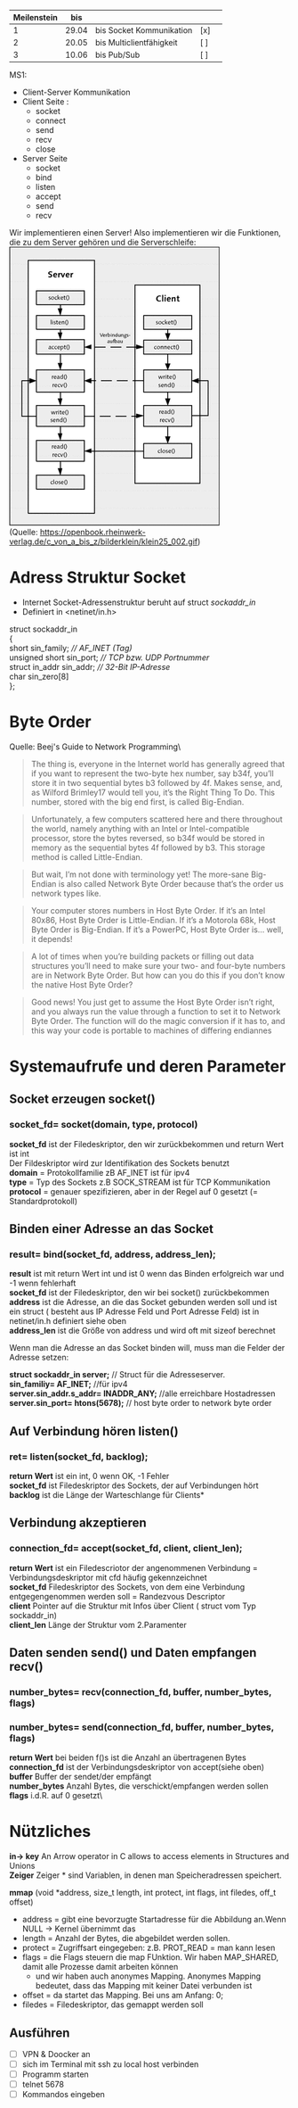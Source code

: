 | Meilenstein | bis   |                          |     |   |
|-------------|-------|--------------------------|-----|---|
| 1           | 29.04 | bis Socket Kommunikation | [x] |   |
| 2           | 20.05 | bis Multiclientfähigkeit | [ ] |   |
| 3           | 10.06 | bis Pub/Sub              | [ ] |   |

MS1:

- Client-Server Kommunikation
- Client Seite :
  - socket
  - connect
  - send
  - recv
  - close
- Server Seite
  - socket
  - bind
  - listen
  - accept
  - send
  - recv

Wir implementieren einen Server! Also implementieren wir die Funktionen,
die zu dem Server gehören und die Serverschleife:
![img.png](img.png)\
(Quelle: https://openbook.rheinwerk-verlag.de/c_von_a_bis_z/bilderklein/klein25_002.gif)


# Adress Struktur Socket
- Internet Socket-Adressenstruktur beruht auf struct *sockaddr_in*
- Definiert in <netinet/in.h>

struct sockaddr_in\
{\
short sin_family;        *// AF_INET (Tag)*\
unsigned short sin_port; *// TCP bzw. UDP Portnummer*\
struct in_addr sin_addr; *// 32-Bit IP-Adresse*\
char sin_zero[8]\
};

# Byte Order
Quelle: Beej's Guide to Network Programming\
>The thing is, everyone in the Internet world has generally agreed that if you want to represent the two-byte hex number, say b34f, you’ll store it in two sequential bytes b3 followed by 4f. Makes sense, and, as Wilford Brimley17 would tell you, it’s the Right Thing To Do. This number, stored with the big end first, is called Big-Endian.

>Unfortunately, a few computers scattered here and there throughout the world, namely anything with an Intel or Intel-compatible processor, store the bytes reversed, so b34f would be stored in memory as the sequential bytes 4f followed by b3. This storage method is called Little-Endian.

>But wait, I’m not done with terminology yet! The more-sane Big-Endian is also called Network Byte Order because that’s the order us network types like.

>Your computer stores numbers in Host Byte Order. If it’s an Intel 80x86, Host Byte Order is Little-Endian. If it’s a Motorola 68k, Host Byte Order is Big-Endian. If it’s a PowerPC, Host Byte Order is… well, it depends!

>A lot of times when you’re building packets or filling out data structures you’ll need to make sure your two- and four-byte numbers are in Network Byte Order. But how can you do this if you don’t know the native Host Byte Order?

>Good news! You just get to assume the Host Byte Order isn’t right, and you always run the value through a function to set it to Network Byte Order. The function will do the magic conversion if it has to, and this way your code is portable to machines of differing endiannes



# Systemaufrufe und deren Parameter
## Socket erzeugen socket()

### **socket_fd= socket(domain, type, protocol)**
**socket_fd** ist der Filedeskriptor, den wir zurückbekommen und return Wert ist int\
Der Fildeskriptor wird zur Identifikation des Sockets benutzt\
**domain** = Protokollfamilie zB AF_INET ist für ipv4\
**type** = Typ des Sockets z.B SOCK_STREAM ist für TCP Kommunikation \
**protocol** = genauer spezifizieren, aber in der Regel auf 0 gesetzt (= Standardprotokoll)

## Binden einer Adresse an das Socket

### **result= bind(socket_fd, address, address_len);**

**result** ist mit return Wert int und ist 0 wenn das Binden erfolgreich war und -1 wenn fehlerhaft \
**socket_fd** ist der Filedeskriptor, den wir bei socket() zurückbekommen\
**address** ist die Adresse, an die das Socket gebunden werden soll und ist ein struct ( besteht aus IP Adresse Feld und Port Adresse Feld) ist in netinet/in.h definiert siehe oben\
**address_len** ist die Größe von address und wird oft mit sizeof berechnet

Wenn man die Adresse an das Socket binden will, muss man die Felder der Adresse setzen:

**struct  sockaddr_in server;** // Struct für die Adresseserver.\
**sin_familiy= AF_INET;** //für ipv4\
**server.sin_addr.s_addr= INADDR_ANY;** //alle erreichbare Hostadressen\
**server.sin_port= htons(5678);** // host byte order to network byte order



## Auf Verbindung hören listen()

### **ret= listen(socket_fd, backlog);**
**return Wert** ist ein int, 0 wenn OK, -1 Fehler\
**socket_fd** ist Filedeskriptor des Sockets, der auf Verbindungen hört\
**backlog** ist die Länge der Warteschlange für Clients*

## Verbindung akzeptieren

### **connection_fd= accept(socket_fd, client, client_len);**
**return Wert** ist ein Filedescriotor der angenommenen Verbindung = Verbindungsdeskriptor mit cfd häufig gekennzeichnet\
**socket_fd** Filedeskriptor des Sockets, von dem eine Verbindung entgegengenommen werden soll = Randezvous Descriptor\
**client** Pointer auf die Struktur mit Infos über Client ( struct vom Typ sockaddr_in)\
**client_len** Länge der Struktur vom 2.Paramenter


## Daten senden send() und Daten empfangen recv()

### **number_bytes= recv(connection_fd, buffer, number_bytes, flags)**
### **number_bytes= send(connection_fd, buffer, number_bytes, flags)**

**return Wert** bei beiden f()s ist die Anzahl an übertragenen Bytes\
**connection_fd** ist der Verbindungsdeskriptor von accept(siehe oben)\
**buffer** Buffer der sendet/der empfängt\
**number_bytes** Anzahl Bytes, die verschickt/empfangen werden sollen\
**flags** i.d.R. auf 0 gesetzt\

# Nützliches

**in-> key** An Arrow operator in C allows to access elements in Structures and Unions\
**Zeiger** Zeiger * sind Variablen, in denen man Speicheradressen speichert. 

**mmap** (void *address, size_t length, int protect, int flags, int filedes,
off_t offset) 
- address = gibt eine bevorzugte Startadresse für die Abbildung an.Wenn NULL -> Kernel übernimmt das
- length =  Anzahl der Bytes, die abgebildet werden sollen.
- protect = Zugriffsart eingegeben: z.B. PROT_READ = man kann lesen
- flags = die Flags steuern die map FUnktion. Wir haben MAP_SHARED, damit alle Prozesse damit arbeiten können
  - und wir haben auch anonymes Mapping.  Anonymes Mapping bedeutet, dass das Mapping mit keiner Datei verbunden ist
- offset = da startet das Mapping. Bei uns am Anfang: 0;
- filedes = Filedeskriptor, das gemappt werden soll

## Ausführen

- [ ] VPN  & Doocker an
- [ ] sich im Terminal mit ssh zu local host verbinden
- [ ] Programm starten
- [ ] telnet <IP-Adresse> 5678
- [ ] Kommandos eingeben
